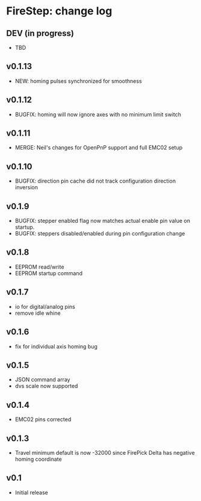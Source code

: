 FireStep: change log
====================

DEV (in progress)
----
* TBD

v0.1.13
------
* NEW: homing pulses synchronized for smoothness

v0.1.12
------
* BUGFIX: homing will now ignore axes with no minimum limit switch

v0.1.11
------
* MERGE: Neil's changes for OpenPnP support and full EMC02 setup

v0.1.10
------
* BUGFIX: direction pin cache did not track configuration direction inversion

v0.1.9
------
* BUGFIX: stepper enabled flag now matches actual enable pin value on startup.
* BUGFIX: steppers disabled/enabled during pin configuration change

v0.1.8
------
* EEPROM read/write
* EEPROM startup command

v0.1.7
------
* io for digital/analog pins
* remove idle whine

v0.1.6
------
* fix for individual axis homing bug 

v0.1.5
------
* JSON command array
* dvs scale now supported

v0.1.4
------
* EMC02 pins corrected

v0.1.3
------
* Travel minimum default is now -32000 since FirePick Delta has negative homing coordinate

v0.1
------
* Initial release

